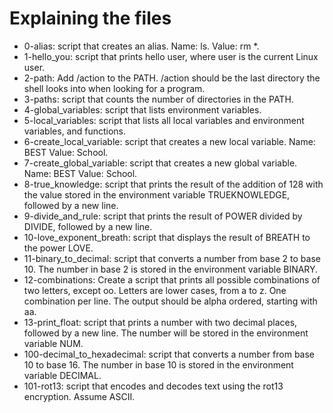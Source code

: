 # Explaining the files
* 0-alias: script that creates an alias. Name: ls. Value: rm *.
* 1-hello_you: script that prints hello user, where user is the current Linux user.
* 2-path: Add /action to the PATH. /action should be the last directory the shell looks into when looking for a program.
* 3-paths: script that counts the number of directories in the PATH.
* 4-global_variables: script that lists environment variables.
* 5-local_variables: script that lists all local variables and environment variables, and functions.
* 6-create_local_variable:  script that creates a new local variable. Name: BEST Value: School.
* 7-create_global_variable: script that creates a new global variable. Name: BEST Value: School.
* 8-true_knowledge: script that prints the result of the addition of 128 with the value stored in the environment variable TRUEKNOWLEDGE, followed by a new line.
* 9-divide_and_rule: script that prints the result of POWER divided by DIVIDE, followed by a new line.
* 10-love_exponent_breath: script that displays the result of BREATH to the power LOVE.
* 11-binary_to_decimal: script that converts a number from base 2 to base 10. The number in base 2 is stored in the environment variable BINARY.
* 12-combinations: Create a script that prints all possible combinations of two letters, except oo. Letters are lower cases, from a to z. One combination per line. The output should be alpha ordered, starting with aa.
* 13-print_float: script that prints a number with two decimal places, followed by a new line. The number will be stored in the environment variable NUM.
* 100-decimal_to_hexadecimal: script that converts a number from base 10 to base 16. The number in base 10 is stored in the environment variable DECIMAL.
* 101-rot13: script that encodes and decodes text using the rot13 encryption. Assume ASCII.

